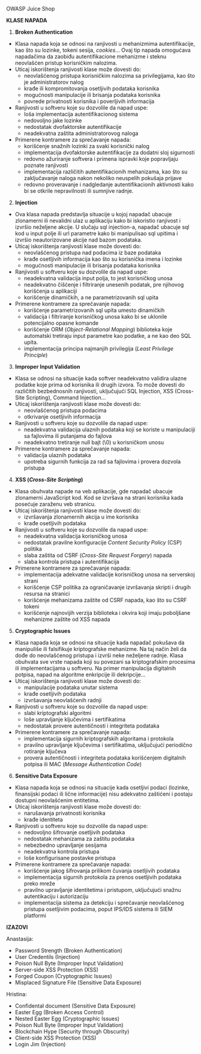 ﻿OWASP Juice Shop

**KLASE NAPADA**

1. **Broken Authentication**
- Klasa napada koja se odnosi na ranjivosti u mehanizmima autentifikacije, kao što su lozinke, tokeni sesija, *cookies*... Ovaj tip napada omogućava napadačima da zaobiđu autentifikacione mehanizme i steknu neovlašćen pristup korisničkim nalozima.
- Uticaj iskorištenja ranjivosti klase može dovesti do:
  - neovlašćenog pristupa korisničkim nalozima sa privilegijama, kao što je administratorov nalog
  - krađe ili kompromitovanja osetljivih podataka korisnika
  - mogućnosti manipulacije ili brisanja podataka korisnika
  - povrede privatnosti korisnika i poverljivih informacija
- Ranjivosti u softveru koje su dozvolile da napad uspe:
  - loša implementacija autentifikacionog sistema
  - nedovoljno jake lozinke
  - nedostatak dvofaktorske autentifikacije
  - neadekvatna zaštita administratorovog naloga
- Primerene kontramere za sprečavanje napada:
  - korišćenje snažnih lozinki za svaki korisnički nalog
  - implementacija dvofaktorske autentifikacije za dodatni sloj sigurnosti
  - redovno ažuriranje softvera i primena ispravki koje popravljaju poznate ranjivosti
  - implementacija različitih autentifikacionih mehanizama, kao što su zaključavanje naloga nakon nekoliko neuspelih pokušaja prijave
  - redovno proveravanje i nadgledanje autentifikacionih aktivnosti kako bi se otkrile nepravilnosti ili sumnjive radnje.
 
    
2. **Injection**
-  Ova klasa napada predstavlja situacije u kojoj napadač ubacuje zlonamerni ili nevalidni ulaz u aplikaciju kako bi iskoristio ranjivost i izvršio neželjene akcije. U slučaju sql injection-a, napadač ubacuje sql kod u input polje ili url parametre kako bi manipulisao sql upitima i izvršio neautorizovane akcije nad bazom podataka.
- Uticaj iskorištenja ranjivosti klase može dovesti do:
  - neovlašćenog pristupa nad podacima iz baze podataka
  - krađe osetljivih informacija kao što su korisnička imena i lozinke
  - mogućnosti manipulacije ili brisanja podataka korisnika
- Ranjivosti u softveru koje su dozvolile da napad uspe:
  - neadekvatna validacija input polja, to jest korisničkog unosa
  - neadekvatno čišćenje i filtriranje unesenih podatak, pre njihovog korišćenja u aplikaciji
  - korišćenje dinamičkih, a ne parametrizovanih sql upita
- Primerene kontramere za sprečavanje napada:
  - korišćenje parametrizovanih sql upita umesto dinamičkih
  - validacija i filtriranje korisničkog unosa kako bi se uklonile potencijalno opasne komande
  - korišćenje ORM (*Object-Relational Mapping*) biblioteka koje automatski tretiraju input parametre kao podatke, a ne kao deo SQL upita.
  - implementacija principa najmanjih privilegija (*Least Privilege Principle*)
 
    
3. **Improper Input Validation**
- Klasa se odnosi na situacije kada softver neadekvatno validira ulazne podatke koje prima od korisnika ili drugih izvora. To može dovesti do različitih bezbednosnih ranjivosti, uključujući SQL Injection, XSS (Cross-Site Scripting), Command Injection...
- Uticaj iskorištenja ranjivosti klase može dovesti do:
  - neovlašćenog pristupa podacima
  - otkrivanje osetljivih informacija
- Ranjivosti u softveru koje su dozvolile da napad uspe:
  - neadekvatna validacija ulaznih podataka koji se koriste u manipulaciji sa fajlovima ili putanjama do fajlova
  - neadekvatno tretiranje null bajt (\0) u korisničkom unosu
- Primerene kontramere za sprečavanje napada:
  - validacija ulaznih podataka
  - upotreba sigurnih funkcija za rad sa fajlovima i provera dozvola pristupa
 
    
4. **XSS (*Cross-Site Scripting*)**
- Klasa obuhvata napade na veb aplikacije, gde napadač ubacuje zlonamerni JavaScript kod. Kod se izvršava na strani korisnika kada posećuje zaraženu veb stranicu.
- Uticaj iskorištenja ranjivosti klase može dovesti do:
  - izvršavanja zlonamernih akcija u ime korisnika
  - krađe osetljivih podataka
- Ranjivosti u softveru koje su dozvolile da napad uspe:
  - neadekvatna validacija korisničkog unosa
  - nedostatak pravilne konfiguracije *Content Security Policy* (CSP) politika
  - slaba zaštita od CSRF (*Cross-Site Request Forgery*) napada
  - slaba kontrola pristupa i autentifikacija
- Primerene kontramere za sprečavanje napada:
  - implementacija adekvatne validacije korisničkog unosa na serverskoj strani
  - korišćenje CSP politika za ograničavanje izvršavanja skripti i drugih resursa na stranici
  - korišćenje mehanizama zaštite od CSRF napada, kao što su CSRF tokeni
  - korišćenje najnovijih verzija biblioteka i okvira koji imaju poboljšane mehanizme zaštite od XSS napada
 
    
5. **Cryptographic Issues**
- Klasa napada koja se odnosi na situacije kada napadač pokušava da manipuliše ili falsifikuje kriptografske mehanizme. Na taj način želi da dođe do neovlašćenog pristupa i izvrši neke neželjene radnje. Klasa obuhvata sve vrste napada koji su povezani sa kriptografskim procesima ili implementacijama u softveru. Na primer manipulacija digitalnih potpisa, napad na algoritme enkripcije ili dekripcije...
- Uticaj iskorištenja ranjivosti klase može dovesti do:
  - manipulacije podataka unutar sistema
  - krađe osetljivih podataka
  - izvršavanja neovlašćenih radnji
- Ranjivosti u softveru koje su dozvolile da napad uspe:
  - slabi kriptografski algoritmi
  - loše upravljanje ključevima i sertifikatima
  - nedostatak provere autentičnosti i integriteta podataka
- Primerene kontramere za sprečavanje napada:
  - implementacija sigurnih kriptografskih algoritama i protokola
  - pravilno upravljanje ključevima i sertifikatima, uključujući periodično rotiranje ključeva
  - provera autentičnosti i integriteta podataka korišćenjem digitalnih potpisa ili MAC (*Message Authentication Code*)
 
    
6. **Sensitive Data Exposure**
- Klasa napada koja se odnosi na situacije kada osetljivi podaci (lozinke, finansijski podaci ili lične informacije) nisu adekvatno zaštićeni i postaju dostupni neovlašćenim entitetima.
- Uticaj iskorištenja ranjivosti klase može dovesti do:
  - narušavanja privatnosti korisnika
  - krađe identiteta
- Ranjivosti u softveru koje su dozvolile da napad uspe:
  - nedovoljno šifrovanje osetljivih podataka
  - nedostatak mehanizama za zaštitu podataka
  - nebezbedno upravljanje sesijama
  - neadekvatna kontrola pristupa
  - loše konfigurisane postavke pristupa
- Primerene kontramere za sprečavanje napada:
  - korišćenje jakog šifrovanja prilikom čuvanja osetljivih podataka
  - implementacija sigurnih protokola za prenos osetljivih podataka preko mreže
  - pravilno upravljanje identitetima i pristupom, uključujući snažnu autentikaciju i autorizaciju
  - implementacija sistema za detekciju i sprečavanje neovlašćenog pristupa osetljivim podacima, poput IPS/IDS sistema ili SIEM platformi


**IZAZOVI**

Anastasija: 
  - Password Strength (Broken Authentication)
  - User Credentils (Injection)
  - Poison Null Byte (Improper Input Validation)
  - Server-side XSS Protection (XSS)
  - Forged Coupon (Cryptographic Issues)
  - Misplaced Signature File (Sensitive Data Exposure)

Hristina: 
  - Confidental document (Sensitive Data Exposure)
  - Easter Egg (Broken Access Control)
  - Nested Easter Egg (Cryptographic Issues)
  - Poison Null Byte (Improper Input Validation)
  - Blockchain Hype (Security through Obscurity)
  - Client-side XSS Protection (XSS)
  - Login Jim (Injection)     